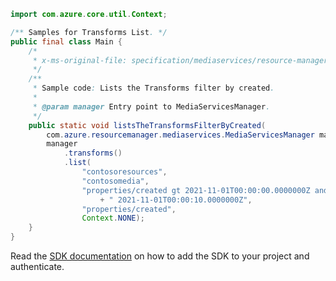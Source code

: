 ```java
import com.azure.core.util.Context;

/** Samples for Transforms List. */
public final class Main {
    /*
     * x-ms-original-file: specification/mediaservices/resource-manager/Microsoft.Media/stable/2021-11-01/examples/transforms-list-all-filter-by-created.json
     */
    /**
     * Sample code: Lists the Transforms filter by created.
     *
     * @param manager Entry point to MediaServicesManager.
     */
    public static void listsTheTransformsFilterByCreated(
        com.azure.resourcemanager.mediaservices.MediaServicesManager manager) {
        manager
            .transforms()
            .list(
                "contosoresources",
                "contosomedia",
                "properties/created gt 2021-11-01T00:00:00.0000000Z and properties/created le"
                    + " 2021-11-01T00:00:10.0000000Z",
                "properties/created",
                Context.NONE);
    }
}
```

Read the [SDK documentation](https://github.com/Azure/azure-sdk-for-java/blob/azure-resourcemanager-mediaservices_2.0.0/sdk/mediaservices/azure-resourcemanager-mediaservices/README.md) on how to add the SDK to your project and authenticate.
